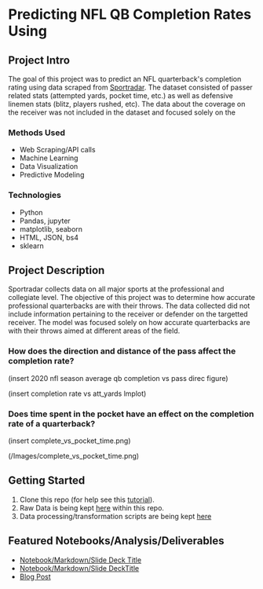 # Predicting NFL QB Completion Rates Using 


## Project Intro
The goal of this project was to predict an NFL quarterback's completion rating using data scraped from [Sportradar](https://www.sportradar.com). The dataset consisted of passer related stats (attempted yards, pocket time, etc.) as well as defensive linemen stats (blitz, players rushed, etc). The data about the coverage on the receiver was not included in the dataset and focused solely on the 


### Methods Used
* Web Scraping/API calls
* Machine Learning
* Data Visualization
* Predictive Modeling


### Technologies
* Python
* Pandas, jupyter
* matplotlib, seaborn
* HTML, JSON, bs4
* sklearn

## Project Description

Sportradar collects data on all major sports at the professional and collegiate level. The objective of this project was to determine how accurate professional quarterbacks are with their throws. The data collected did not include information pertaining to the receiver or defender on the targetted receiver. The model was focused solely on how accurate quarterbacks are with their throws aimed at different areas of the field.

### How does the direction and distance of the pass affect the completion rate?

(insert 2020 nfl season average qb completion vs pass direc figure)

(insert completion rate vs att_yards lmplot)

### Does time spent in the pocket have an effect on the completion rate of a quarterback?

(insert complete_vs_pocket_time.png)

(/Images/complete_vs_pocket_time.png)


## Getting Started

1. Clone this repo (for help see this [tutorial](https://help.github.com/articles/cloning-a-repository/)).
2. Raw Data is being kept [here](https://github.com/scottokamura/qb-passes-2020/tree/main/Data)  within this repo.
3. Data processing/transformation scripts are being kept [here](https://github.com/scottokamura/qb-passes-2020/blob/main/qbpasses%20scraping.ipynb)


## Featured Notebooks/Analysis/Deliverables
* [Notebook/Markdown/Slide Deck Title](link)
* [Notebook/Markdown/Slide DeckTitle](link)
* [Blog Post](link)
